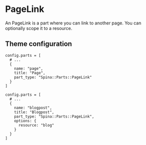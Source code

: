 # PageLink

An PageLink is a part where you can link to another page. You can optionally scope it to a resource.

## Theme configuration

```
config.parts = [
  # ...
  {
    name: "page",
    title: "Page",
    part_type: "Spina::Parts::PageLink"
  }
]
```

```
config.parts = [
  # ...
  {
    name: "blogpost",
    title: "Blogpost",
    part_type: "Spina::Parts::PageLink",
    options: {
      resource: "blog"
    }
  }
]
```
